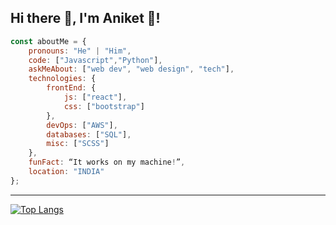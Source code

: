 ## Hi there 👋, I'm Aniket 👦!

<!--
**Chauhan-Aniket/Chauhan-Aniket** is a ✨ _special_ ✨ repository because its `README.md` (this file) appears on your GitHub profile.
-->

```javascript
const aboutMe = {
    pronouns: "He" | "Him",
    code: ["Javascript","Python"],
    askMeAbout: ["web dev", "web design", "tech"],
    technologies: {
        frontEnd: {
            js: ["react"],
            css: ["bootstrap"]
        },
        devOps: ["AWS"],
        databases: ["SQL"],
        misc: ["SCSS"]
    },
    funFact: “It works on my machine!”,
    location: "INDIA"
};
```
----------------------------------------------------------------------------------------------------------------------------------------------

[![Top Langs](https://github-readme-stats.vercel.app/api/top-langs/?username=Chauhan-Aniket&layout=compact)](https://github.com/Chauhan-Aniket/github-readme-stats)

<!--
[![Github stats](https://github-readme-stats.vercel.app/api?username=Chauhan-Aniket&show_icons=true)](https://github.com/Chauhan-Aniket/github-readme-stats)
-->

